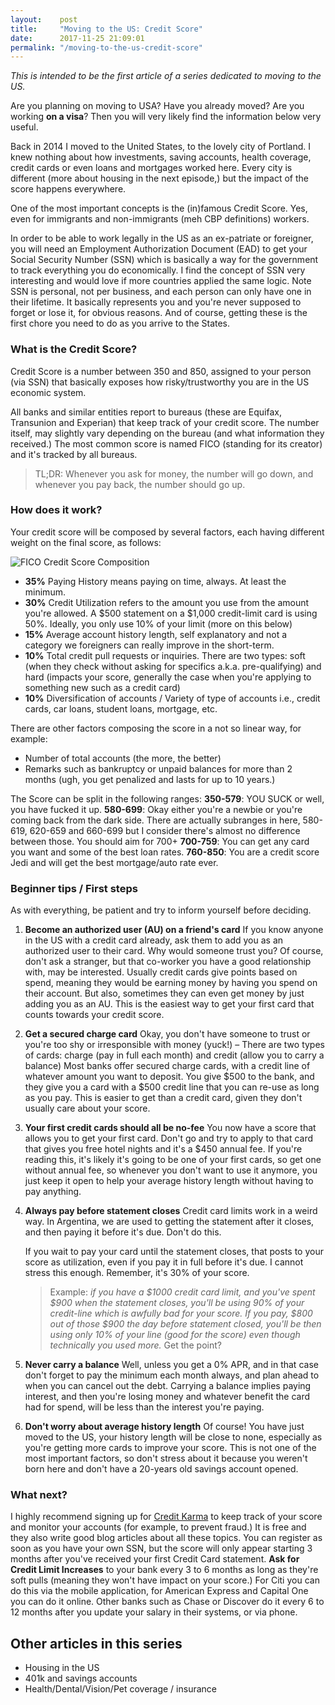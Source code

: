 ```yaml
---
layout:    post
title:     "Moving to the US: Credit Score"
date:      2017-11-25 21:09:01
permalink: "/moving-to-the-us-credit-score"
---
```


*This is intended to be the first article of a series dedicated to moving to the US.*

Are you planning on moving to USA? Have you already moved? Are you working **on a visa**? Then you will very likely find the information below very useful.

Back in 2014 I moved to the United States, to the lovely city of Portland. I knew nothing about how investments, saving accounts, health coverage, credit cards or even loans and mortgages worked here. Every city is different (more about housing in the next episode,) but the impact of the score happens everywhere.

One of the most important concepts is the (in)famous Credit Score. Yes, even for immigrants and non-immigrants (meh CBP definitions) workers.

In order to be able to work legally in the US as an ex-patriate or foreigner, you will need an Employment Authorization Document (EAD) to get your Social Security Number (SSN) which is basically a way for the government to track everything you do economically. I find the concept of SSN very interesting and would love if more countries applied the same logic. Note SSN is personal, not per business, and each person can only have one in their lifetime. It basically represents you and you're never supposed to forget or lose it, for obvious reasons. And of course, getting these is the first chore you need to do as you arrive to the States.

### What is the Credit Score?

Credit Score is a number between 350 and 850, assigned to your person (via SSN) that basically exposes how risky/trustworthy you are in the US economic system.

All banks and similar entities report to bureaus (these are Equifax, Transunion and Experian) that keep track of your credit score. The number itself, may slightly vary depending on the bureau (and what information they received.) The most common score is named FICO (standing for its creator) and it's tracked by all bureaus.

> TL;DR: Whenever you ask for money, the number will go down, and whenever you pay back, the number should go up.

### How does it work?

Your credit score will be composed by several factors, each having different weight on the final score, as follows:

<img src="/notes/content/images/2017/11/credit-score-composition.png" alt="FICO Credit Score Composition" style="max-width: 100%">

* **35%** Paying History means paying on time, always. At least the minimum.
* **30%** Credit Utilization refers to the amount you use from the amount you're allowed. A $500 statement on a $1,000 credit-limit card is using 50%. Ideally, you only use 10% of your limit (more on this below)
* **15%** Average account history length, self explanatory and not a category we foreigners can really improve in the short-term.
* **10%** Total credit pull requests or inquiries. There are two types: soft (when they check without asking for specifics a.k.a. pre-qualifying) and hard (impacts your score, generally the case when you're applying to something new such as a credit card)
* **10%** Diversification of accounts / Variety of type of accounts i.e., credit cards, car loans, student loans, mortgage, etc.

There are other factors composing the score in a not so linear way, for example:
* Number of total accounts (the more, the better)
* Remarks such as bankruptcy or unpaid balances for more than 2 months (ugh, you get penalized and lasts for up to 10 years.)

The Score can be split in the following ranges:
**350-579**: YOU SUCK or well, you have fucked it up.
**580-699**: Okay either you're a newbie or you're coming back from the dark side. There are actually subranges in here, 580-619, 620-659 and 660-699 but I consider there's almost no difference between those. You should aim for 700+
**700-759**: You can get any card you want and some of the best loan rates.
**760-850**: You are a credit score Jedi and will get the best mortgage/auto rate ever.

### Beginner tips / First steps

As with everything, be patient and try to inform yourself before deciding.

1. **Become an authorized user (AU) on a friend's card**
    If you know anyone in the US with a credit card already, ask them to add you as an authorized user to their card. Why would someone trust you? Of course, don't ask a stranger, but that co-worker you have a good relationship with, may be interested. Usually credit cards give points based on spend, meaning they would be earning money by having you spend on their account. But also, sometimes they can even get money by just adding you as an AU. This is the easiest way to get your first card that counts towards your credit score.
2. **Get a secured charge card**
    Okay, you don't have someone to trust or you're too shy or irresponsible with money (yuck!) – There are two types of cards: charge (pay in full each month) and credit (allow you to carry a balance)
    Most banks offer secured charge cards, with a credit line of whatever amount you want to deposit. You give $500 to the bank, and they give you a card with a $500 credit line that you can re-use as long as you pay. This is easier to get than a credit card, given they don't usually care about your score.
3. **Your first credit cards should all be no-fee**
    You now have a score that allows you to get your first card. Don't go and try to apply to that card that gives you free hotel nights and it's a $450 annual fee. If you're reading this, it's likely it's going to be one of your first cards, so get one without annual fee, so whenever you don't want to use it anymore, you just keep it open to help your average history length without having to pay anything.
4. **Always pay before statement closes**
    Credit card limits work in a weird way. In Argentina, we are used to getting the statement after it closes, and then paying it before it's due. Don't do this.
    
    If you wait to pay your card until the statement closes, that posts to your score as utilization, even if you pay it in full before it's due. I cannot stress this enough. Remember, it's 30% of your score.
    > Example: *if you have a $1000 credit card limit, and you've spent $900 when the statement closes, you'll be using 90% of your credit-line which is awfully bad for your score. If you pay, $800 out of those $900 the day before statement closed, you'll be then using only 10% of your line (good for the score) even though technically you used more.* Get the point?
5. **Never carry a balance**
    Well, unless you get a 0% APR, and in that case don't forget to pay the minimum each month always, and plan ahead to when you can cancel out the debt. Carrying a balance implies paying interest, and then you're losing money and whatever benefit the card had for spend, will be less than the interest you're paying.
6. **Don't worry about average history length**
    Of course! You have just moved to the US, your history length will be close to none, especially as you're getting more cards to improve your score. This is not one of the most important factors, so don't stress about it because you weren't born here and don't have a 20-years old savings account opened.

### What next?

I highly recommend signing up for [Credit Karma](https://www.creditkarma.com) to keep track of your score and monitor your accounts (for example, to prevent fraud.) It is free and they also write good blog articles about all these topics. You can register as soon as you have your own SSN, but the score will only appear starting 3 months after you've received your first Credit Card statement.
**Ask for Credit Limit Increases** to your bank every 3 to 6 months as long as they're soft pulls (meaning they won't have impact on your score.) For Citi you can do this via the mobile application, for American Express and Capital One you can do it online. Other banks such as Chase or Discover do it every 6 to 12 months after you update your salary in their systems, or via phone.

## Other articles in this series

* Housing in the US
* 401k and savings accounts
* Health/Dental/Vision/Pet coverage / insurance
